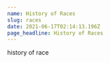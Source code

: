 ```yaml
---
name: History of Races
slug: races
date: 2021-06-17T02:14:13.196Z
page_headline: History of Races
---
```


history of race
